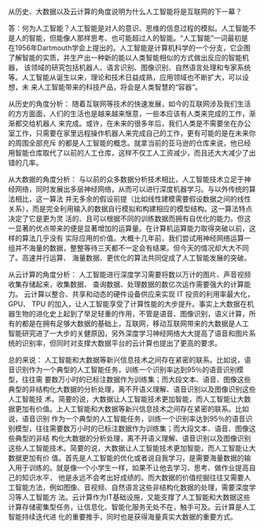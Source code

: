 从历史、大数据以及云计算的角度说明为什么人工智能将是互联网的下一幕？

答：何为人工智能？人工智能是对人的意识、思维的信息过程的模拟。人工智能不是人的智能，但能像人那样思考、也可能超过人的智能。“人工智能”一词最初是
在1956年Dartmouth学会上提出的。人工智能是计算机科学的一个分支，它企图了解智能的实质，并生产出一种新的能以人类智能相似的方式做出反应的智能机器，
该领域的研究包括机器人、语言识别、图像识别、自然语言处理和专家系统等。人工智能从诞生以来，理论和技术日益成熟，应用领域也不断扩大，可以设想，未
来人工智能带来的科技产品，将会是人类智慧的“容器”。
   
   从历史的角度分析：
   随着互联网等技术的快速发展，如今的互联网涉及我们生活的方方面面，人们的生活也是越来越来惬意，一些本应该有人类来完成的工作，渐渐都交给机器人
来完成。或许，在未来的很多年后，我们人类是不需要坐在办公室工作，只需要在家里远程操作机器人来完成自己的工作，更有可能的是在未来你的周围全部充斥
的都是人工智能的概念。就拿当前的亚马逊的仓库来说，他已经用智能仓库取代了以前的人工仓库，这样不仅工人工资减少，而且还大大减少了出错的几率。

   从大数据的角度分析：
   与以前的众多数据分析技术相比，人工智能技术立足于神经网络，同时发展出多层神经网络，从而可以进行深度机器学习。与以外传统的算法相比，这一算法
并无多余的假设前提（比如线性建模需要假设数据之间的线性关系），而是完全利用输入的数据自行模拟和构建相应的模型结构。这一算法特点决定了它是更为灵
活的、且可以根据不同的训练数据而拥有自优化的能力。但这一显著的优点带来的便是显著增加的运算量。在计算机运算能力取得突破以前，这样的算法几乎没有
实际应用的价值。大概十几年前，我们尝试用神经网络运算一组并不海量的数据，整整等待三天都不一定会有结果。但今天的情况却大大不同了。高速并行运算、
海量数据、更优化的算法共同促成了人工智能发展的突破。
  
  从云计算的角度分析：
  人工智能进行深度学习需要将数以万计的图片、声音视频收集存储起来，收集数据、 查询数据、处理数据的数亿次运作需要强大的计算能力。
云计算以整合、共享和动态的硬件设备供应来实现 IT 投资的利用率最大化， GPU、 TPU 的加入，让人工智能享受了计算性能的大步提升。事实上大数据在机
器生物的进化史上起到了举足轻重的作用，不管是语音、图像识别，语义计算，所有的都是在拥有足够大数据的基础上，互联网，移动互联网带来的大数据是人工
智能研究进了一大步的关健原因，另外深度学习神经网络大大提高了语音和图片系统的识别率，但同时对支撑大数据平台的云计算也提出了更高的要求。

  总的来说：
  人工智能和大数据等新兴信息技术之间存在紧密的联系。比如说，语音识别作为一个典型的人工智能任务，训练一个识别率达到95％的语音识别模型，往往需
要数万小时的已标注数据作为训练集；而大段文本、语音、图像这些典型的非结构化大数据的分析处理，离不开语义理解、语音识别以及图像识别这些人工智能技
术。简要的说，大数据让人工智能技术更加智能，而人工智能让大数据更加有价值。上人工智能和大数据等新兴信息技术之间存在紧密的联系。比如说，语音识别
作为一个典型的人工智能任务，训练一个识别率达到95％的语音识别模型，往往需要数万小时的已标注数据作为训练集；而大段文本、语音、图像这些典型的非结
构化大数据的分析处理，离不开语义理解、语音识别以及图像识别这些人工智能技术。简要的说，大数据让人工智能技术更加智能，而人工智能让大数据更加有价
值。首先是人工智能的优化或者说自我学习，是需要海量数据的输入用于训练的。就是像一个小学生一样，如果不让他去学习、思考、做作业提高自己的知识水平，
他是永远不会考出好成绩的。而大数据的价值挖掘往往又需要人工智能方法，例如图像、音视频、自然语言这些非结构化数据的处理，需要深度学习等人工智能方
法。云计算作为IT基础设施，又能支撑了人工智能和大数据这些计算存储密集型任务，让信息化、智能化服务无处不在，触手可及。云计算是人工智能持续迭代进
化的重要推手，同时也是获得海量真实大数据的重要方式。



